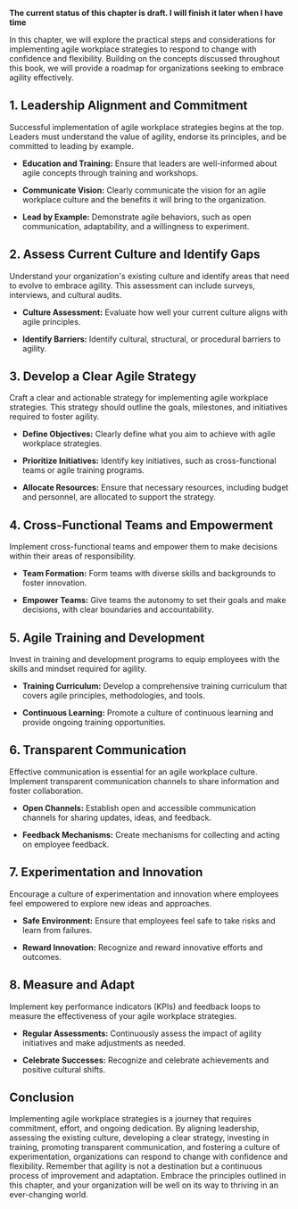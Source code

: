 **The current status of this chapter is draft. I will finish it later when I have time**

In this chapter, we will explore the practical steps and considerations for implementing agile workplace strategies to respond to change with confidence and flexibility. Building on the concepts discussed throughout this book, we will provide a roadmap for organizations seeking to embrace agility effectively.

**1. Leadership Alignment and Commitment**
------------------------------------------

Successful implementation of agile workplace strategies begins at the top. Leaders must understand the value of agility, endorse its principles, and be committed to leading by example.

* **Education and Training:** Ensure that leaders are well-informed about agile concepts through training and workshops.

* **Communicate Vision:** Clearly communicate the vision for an agile workplace culture and the benefits it will bring to the organization.

* **Lead by Example:** Demonstrate agile behaviors, such as open communication, adaptability, and a willingness to experiment.

**2. Assess Current Culture and Identify Gaps**
-----------------------------------------------

Understand your organization's existing culture and identify areas that need to evolve to embrace agility. This assessment can include surveys, interviews, and cultural audits.

* **Culture Assessment:** Evaluate how well your current culture aligns with agile principles.

* **Identify Barriers:** Identify cultural, structural, or procedural barriers to agility.

**3. Develop a Clear Agile Strategy**
-------------------------------------

Craft a clear and actionable strategy for implementing agile workplace strategies. This strategy should outline the goals, milestones, and initiatives required to foster agility.

* **Define Objectives:** Clearly define what you aim to achieve with agile workplace strategies.

* **Prioritize Initiatives:** Identify key initiatives, such as cross-functional teams or agile training programs.

* **Allocate Resources:** Ensure that necessary resources, including budget and personnel, are allocated to support the strategy.

**4. Cross-Functional Teams and Empowerment**
---------------------------------------------

Implement cross-functional teams and empower them to make decisions within their areas of responsibility.

* **Team Formation:** Form teams with diverse skills and backgrounds to foster innovation.

* **Empower Teams:** Give teams the autonomy to set their goals and make decisions, with clear boundaries and accountability.

**5. Agile Training and Development**
-------------------------------------

Invest in training and development programs to equip employees with the skills and mindset required for agility.

* **Training Curriculum:** Develop a comprehensive training curriculum that covers agile principles, methodologies, and tools.

* **Continuous Learning:** Promote a culture of continuous learning and provide ongoing training opportunities.

**6. Transparent Communication**
--------------------------------

Effective communication is essential for an agile workplace culture. Implement transparent communication channels to share information and foster collaboration.

* **Open Channels:** Establish open and accessible communication channels for sharing updates, ideas, and feedback.

* **Feedback Mechanisms:** Create mechanisms for collecting and acting on employee feedback.

**7. Experimentation and Innovation**
-------------------------------------

Encourage a culture of experimentation and innovation where employees feel empowered to explore new ideas and approaches.

* **Safe Environment:** Ensure that employees feel safe to take risks and learn from failures.

* **Reward Innovation:** Recognize and reward innovative efforts and outcomes.

**8. Measure and Adapt**
------------------------

Implement key performance indicators (KPIs) and feedback loops to measure the effectiveness of your agile workplace strategies.

* **Regular Assessments:** Continuously assess the impact of agility initiatives and make adjustments as needed.

* **Celebrate Successes:** Recognize and celebrate achievements and positive cultural shifts.

**Conclusion**
--------------

Implementing agile workplace strategies is a journey that requires commitment, effort, and ongoing dedication. By aligning leadership, assessing the existing culture, developing a clear strategy, investing in training, promoting transparent communication, and fostering a culture of experimentation, organizations can respond to change with confidence and flexibility. Remember that agility is not a destination but a continuous process of improvement and adaptation. Embrace the principles outlined in this chapter, and your organization will be well on its way to thriving in an ever-changing world.
